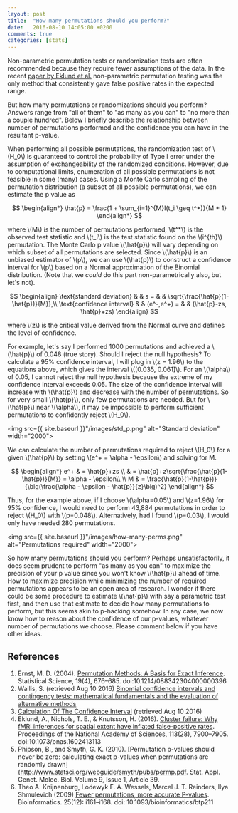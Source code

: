 ```yaml
---
layout: post
title:  "How many permutations should you perform?"
date:   2016-08-10 14:05:00 +0200
comments: true
categories: [stats]
---
```

Non-parametric permutation tests or randomization tests are often recommended because they require fewer assumptions of the data. In the recent [paper by Eklund et al.](http://www.pnas.org/content/113/28/7900.abstract) non-parametric permutation testing was the only method that consistently gave false positive rates in the expected range. 

But how many permutations or randomizations should you perform? Answers range from "all of them" to "as many as you can" to "no more than a couple hundred". Below I briefly describe the relationship between number of permutations performed and the confidence you can have in the resultant p-value. 

When performing all possible permutations, the randomization test of \\(H\_0\\) is guaranteed to control the probability of Type I error under the assumption of exchangeability of the randomized conditions. However, due to computational limits, enumeration of all possible permutations is not feasible in some (many) cases. Using a Monte Carlo sampling of the permutation distribution (a subset of all possible permutations), we can estimate the p value as

$$
\begin{align*}
\hat{p} = \frac{1 + \sum_{i=1}^{M}I(t_i \geq t^*)}{M + 1}
\end{align*}
$$

where \\(M\\) is the number of permutations performed, \\(t^*\\) is the observed test statistic and \\(t_i\\) is the test statistic found on the \\(i^{th}\\) permutation. The Monte Carlo p value \\(\hat{p}\\) will vary depending on which subset of all permutations are selected. Since \\(\hat{p}\\) is an unbiased estimator of \\(p\\), we can use \\(\hat{p}\\) to construct a confidence interval for \\(p\\) based on a Normal approximation of the Binomial distribution. (Note that we _could_ do this part non-parametrically also, but let's not). 

 $$
\begin{align}
\text{standard deviation} & & s = & & \sqrt{\frac{\hat{p}(1-\hat{p})}{M}},\\
\text{confidence interval} & & (e^-,e^+) = & & (\hat{p}-zs, \hat{p}+zs)
\end{align}
$$

where \\(z\\) is the critical value derived from the Normal curve and defines the level of confidence. 

For example, let's say I performed 1000 permutations and achieved a \\(\hat{p}\\) of 0.048 (true story). Should I reject the null hypothesis? To calculate a 95% confidence interval, I will plug in \\(z = 1.96\\) to the equations above, which gives the interval \\([0.035, 0.061]\\). For an \\(\alpha\\) of 0.05, I cannot reject the null hypothesis because the extreme of my confidence interval exceeds 0.05. The size of the confidence interval will increase with \\(\hat{p}\\) and decrease with the number of permutations. So for very small \\(\hat{p}\\), only few permutations are needed. But for \\(\hat{p}\\) near \\(\alpha\\), it may be impossible to perform sufficient permutations to confidently reject \\(H_0\\).  

<img src={{ site.baseurl }}"/images/std_p.png" alt="Standard deviation" width="2000">

We can calculate the number of permutations required to reject \\(H_0\\) for a given \\(\hat{p}\\) by setting \\(e^+ = \alpha - \epsilon\\) and solving for M.

$$
\begin{align*}
e^+ & = \hat{p}+zs \\
	& = \hat{p}+z\sqrt{\frac{\hat{p}(1-\hat{p})}{M}} = \alpha - \epsilon\\
\\
M & = \frac{\hat{p}(1-\hat{p})}{\big(\frac{\alpha - \epsilon - \hat{p}}{z}\big)^2}
\end{align*}
$$

Thus, for the example above, if I choose \\(\alpha=0.05\\) and \\(z=1.96\\) for 95% confidence, I would need to perform 43,884 permutations in order to reject \\(H_0\\) with \\(p=0.048\\). Alternatively, had I found \\(p=0.03\\), I would only have needed 280 permutations.

<img src={{ site.baseurl }}"/images/how-many-perms.png" alt="Permutations required" width="2000">

So how many permutations should you perform? Perhaps unsatisfactorily, it does seem prudent to perform "as many as you can" to maximize the precision of your p value since you won't know \\(\hat{p}\\) ahead of time. How to maximize precision while minimizing the number of required permutations appears to be an open area of research. I wonder if there could be some procedure to estimate \\(\hat{p}\\) with say a parametric test first, and then use that estimate to decide how many permutations to perform, but this seems akin to p-hacking somehow. In any case, we now know how to reason about the confidence of our p-values, whatever number of permutations we choose.  Please comment below if you have other ideas. 

## References

1. Ernst, M. D. (2004). [Permutation Methods: A Basis for Exact Inference](http://http://www.win.tue.nl/~rmcastro/AppStat2013/files/Ernst_Permutation.pdf). Statistical Science, 19(4), 676–685. doi:10.1214/088342304000000396
2. Wallis, S. (retrieved Aug 10 2016) [Binomial confidence intervals and contingency tests: mathematical fundamentals and the evaluation of alternative methods](http://http://www.ucl.ac.uk/english-usage/staff/sean/resources/binomialpoisson.pdf)
3. [Calculation Of The Confidence Interval](http://www.bioconsulting.com/calculation_of_the_confidence_interval.htm) (retrieved Aug 10 2016)
4. Eklund, A., Nichols, T. E., & Knutsson, H. (2016). [Cluster failure: Why fMRI inferences for spatial extent have inflated false-positive rates](http://www.pnas.org/content/113/28/7900.abstract). Proceedings of the National Academy of Sciences, 113(28), 7900–7905. doi:10.1073/pnas.1602413113
5. Phipson, B., and Smyth, G. K. (2010). [Permutation p-values should never be zero: calculating exact p-values when permutations are randomly drawn](http://www.statsci.org/webguide/smyth/pubs/permp.pdf. Stat. Appl. Genet. Molec. Biol. Volume 9, Issue 1, Article 39.
6. Theo A. Knijnenburg, Lodewyk F. A. Wessels, Marcel J. T. Reinders, Ilya Shmulevich (2009) [Fewer permutations, more accurate P-values](http://www.ncbi.nlm.nih.gov/pmc/articles/PMC2687965/). Bioinformatics.  25(12): i161–i168. doi: 10.1093/bioinformatics/btp211

